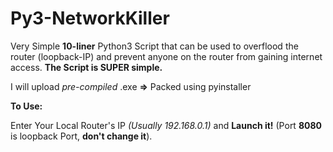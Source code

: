 # Py3-NetworkKiller
Very Simple **10-liner** Python3 Script that can be used to overflood the router (loopback-IP) and prevent
anyone on the router from gaining internet access. **The Script is SUPER simple.** 

I will upload *pre-compiled* .exe **=>** Packed using pyinstaller

**To Use:**

Enter Your Local Router's IP *(Usually 192.168.0.1)* and **Launch it!** (Port **8080** is loopback Port, **don't change it**).


